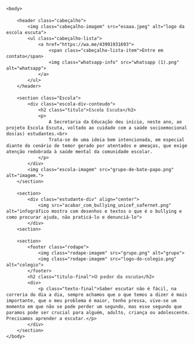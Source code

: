 <!DOCTYPE html>
<html lang="pt-Br">
    <head>
        <meta charset="UTF-8">
        <meta http-equiv="X-UA-Compatible" content="IE=edge">
        <meta name="viewport" content="width=device-width, initial-scale=1.0">
        <title>Escola Escuta</title>
        <link rel="stylesheet" href="style.css">
        <link rel="preconnect" href="https://fonts.googleapis.com">
        <link rel="preconnect" href="https://fonts.gstatic.com" crossorigin>
    </head>
    
    <body>
        
        <header class="cabeçalho">
            <img class="cabeçalho-imagem" src="esaaa.jpeg" alt="logo da escola escuta">
            <ul class="cabeçalho-lista">
                <a href="https://wa.me/43991931693">
                    <span class="cabeçalho-lista-item">Entre em contato</span>
                    <img class="whatsapp-info" src="whatsapp (1).png" alt="whatsapp">
                </a>
            </ul>
        </header>
        
        <section class="Escola">
            <div class="escola-div-conteudo">
                <h2 class="titulo">𝔼𝕤𝕔𝕠𝕝𝕒 𝔼𝕤𝕔𝕦𝕥𝕒</h2>
                <p>
                    A Secretaria da Educação deu início, neste ano, ao projeto Escola Escuta, voltado ao cuidado com a saúde socioemocional dos(as) estudantes.<br>
                    Trata-se de uma ideia bem intencionada, em especial diante do cenário de temor gerado por atentados e ameaças, que exige atenção redobrada à saúde mental da comunidade escolar.
                </p>
            </div>
            <img class="escola-imagem" src="grupo-de-bate-papo.png" alt="imagem.">
        </section>
    
        <section>
            <div class="estudante-div" align="center">
                <img src="acabar_com_bullying_unicef_safernet.png" alt="infográfico mostra com desenhos e textos o que é o bullying e como procurar ajuda, não praticá-lo e denunciá-lo">
            </div>
        <section>

        <section>
            <footer class="rodape">
                <img class="rodape-imagem" src="grupo.png" alt="grupo">
                <img class="rodape-imagem" src="logo-do-colegio.png" alt="colegio">
            </footer> 
            <h2 class="titulo-final">𝕆 𝕡𝕠𝕕𝕖𝕣 𝕕𝕒 𝕖𝕤𝕔𝕦𝕥𝕒</h2>
            <div>
                <p class="texto-final">Saber escutar não é fácil, na correria do dia a dia, sempre achamos que o que temos a dizer é mais importante, que o meu problema é maior, tenho pressa, vive-se um momento em que não se pode perder um segundo, mas esse segundo que paramos pode ser crucial para alguém, adulto, criança ou adolescente. Precisamos aprender a escutar.</p>
            </div>
        </section>
    </body>
</html> 
